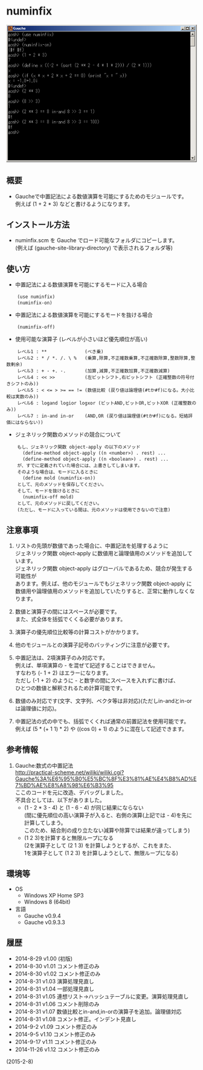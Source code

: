 # numinfix

![image](image.png)

## 概要
- Gaucheで中置記法による数値演算を可能にするためのモジュールです。  
  例えば (1 + 2 * 3) などと書けるようになります。


## インストール方法
- numinfix.scm を Gauche でロード可能なフォルダにコピーします。  
  (例えば (gauche-site-library-directory) で表示されるフォルダ等)


## 使い方
- 中置記法による数値演算を可能にするモードに入る場合
```
    (use numinfix)
    (numinfix-on)
```

- 中置記法による数値演算を可能にするモードを抜ける場合
```
    (numinfix-off)
```

- 使用可能な演算子 (レベルが小さいほど優先順位が高い)
```
    レベル1 : **              (べき乗)
    レベル2 : * / *. /. \ %   (乗算,除算,不正確数乗算,不正確数除算,整数除算,整数剰余)
    レベル3 : + - +. -.       (加算,減算,不正確数加算,不正確数減算)
    レベル4 : << >>           (左ビットシフト,右ビットシフト (正確整数の符号付きシフトのみ))
    レベル5 : < <= > >= == != (数値比較 (戻り値は論理値(#tか#f)になる。大小比較は実数のみ))
    レベル6 : logand logior logxor (ビットAND,ビットOR,ビットXOR (正確整数のみ))
    レベル7 : in-and in-or    (AND,OR (戻り値は論理値(#tか#f)になる。短絡評価にはならない))
```

- ジェネリック関数のメソッドの競合について
```
    もし、ジェネリック関数 object-apply の以下のメソッド
      (define-method object-apply ((n <number>) . rest) ...
      (define-method object-apply ((n <boolean>) . rest) ...
    が、すでに定義されていた場合には、上書きしてしまいます。
    そのような場合は、モードに入るときに
      (define mold (numinfix-on))
    として、元のメソッドを保存してください。
    そして、モードを抜けるときに
      (numinfix-off mold)
    として、元のメソッドに戻してください。
    (ただし、モードに入っている間は、元のメソッドは使用できないので注意)
```


## 注意事項
1. リストの先頭が数値であった場合に、中置記法を処理するように  
   ジェネリック関数 object-apply に数値用と論理値用のメソッドを追加しています。  
   ジェネリック関数 object-apply はグローバルであるため、競合が発生する可能性が  
   あります。例えば、他のモジュールでもジェネリック関数 object-apply に  
   数値用や論理値用のメソッドを追加していたりすると、正常に動作しなくなります。

2. 数値と演算子の間にはスペースが必要です。  
   また、式全体を括弧でくくる必要があります。

3. 演算子の優先順位比較等の計算コストがかかります。

4. 他のモジュールとの演算子記号のバッティングに注意が必要です。

5. 中置記法は、2項演算子のみ対応です。  
   例えば、単項演算の - を混ぜて記述することはできません。  
   すなわち (- 1 + 2) はエラーになります。  
   ただし   (-1 + 2)  のように - と数字の間にスペースを入れずに書けば、  
   ひとつの数値と解釈されるため計算可能です。

6. 数値のみ対応です(文字、文字列、ベクタ等は非対応)(ただしin-andとin-orは論理値に対応)。

7. 中置記法の式の中でも、括弧でくくれば通常の前置記法を使用可能です。  
   例えば (5 * (+ 1 1) * 2) や ((cos 0) + 1) のように混在して記述できます。


## 参考情報
1. Gauche:数式の中置記法  
   http://practical-scheme.net/wiliki/wiliki.cgi?Gauche%3A%E6%95%B0%E5%BC%8F%E3%81%AE%E4%B8%AD%E7%BD%AE%E8%A8%98%E6%B3%95  
   ここのコードを元に改造、デバッグしました。  
   不具合としては、以下がありました。  
   - (1 - 2 * 3 - 4) と (1 - 6 - 4) が同じ結果にならない  
     (間に優先順位の高い演算子が入ると、右側の演算(上記では - 4)を先に計算してしまう。  
      このため、結合則の成り立たない減算や除算では結果が違ってしまう)
   - (1 2 3)を計算すると無限ループになる  
     (2を演算子として (2 1 3) を計算しようとするが、これをまた、  
      1を演算子として (1 2 3) を計算しようとして、無限ループになる)


## 環境等
- OS
  - Windows XP Home SP3
  - Windows 8 (64bit)
- 言語
  - Gauche v0.9.4
  - Gauche v0.9.3.3

## 履歴
- 2014-8-29  v1.00 (初版)
- 2014-8-30  v1.01 コメント修正のみ
- 2014-8-30  v1.02 コメント修正のみ
- 2014-8-31  v1.03 演算処理見直し
- 2014-8-31  v1.04 一部処理見直し
- 2014-8-31  v1.05 連想リスト→ハッシュテーブルに変更。演算処理見直し
- 2014-8-31  v1.06 コメント削除のみ
- 2014-8-31  v1.07 数値比較とin-and,in-orの演算子を追加。論理値対応
- 2014-8-31  v1.08 コメント修正。インデント見直し
- 2014-9-2   v1.09 コメント修正のみ
- 2014-9-5   v1.10 コメント修正のみ
- 2014-9-17  v1.11 コメント修正のみ
- 2014-11-26 v1.12 コメント修正のみ


(2015-2-8)
